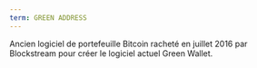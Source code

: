 ```yaml
---
term: GREEN ADDRESS
---
```


Ancien logiciel de portefeuille Bitcoin racheté en juillet 2016 par Blockstream pour créer le logiciel actuel Green Wallet.

